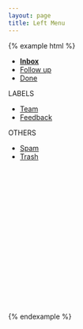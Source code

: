 ```yaml
---
layout: page
title: Left Menu
---
```


{% example html %}
<div style='height:500px;'>
  <div class='mc-leftmenu'>
    <div class='mc-leftmenu-logo'></div>
    <div class='mc-leftmenu-section'>
      <ul>
        <a class="active" href="#">
          <span class='active-ind'></span>
          <li><span class='mc-leftmenu-icon mc-icon-inbox'></span><strong>Inbox</strong></li>
        </a>
        <a href="#">
          <li><span class='mc-leftmenu-icon mc-icon-pin'></span>Follow up</li>
        </a>
        <a href="#">
          <li><span class='mc-leftmenu-icon mc-icon-done'></span>Done</li>
        </a>
      </ul>
    </div>
    <div class='mc-leftmenu-section'>
      <span class='mc-leftmenu-section-title'>
        <span class='glyphicon glyphicon-triangle-bottom'></span>
        LABELS
      </span>
      <ul>
        <a href="#"><li><span class="mc-leftmenu-item-label"></span>Team</li></a>
        <a href="#"><li><span class="mc-leftmenu-item-label"></span>Feedback</li></a>
      </ul>
    </div>
    <div class='mc-leftmenu-section'>
      <span class='mc-leftmenu-section-title'>
        <span class='glyphicon glyphicon-triangle-bottom'></span>
        OTHERS
      </span>
      <ul>
        <a href="#"><li>Spam</li></a>
        <a href="#"><li>Trash</li></a>
      </ul>
    </div>
  </div>
</div>

<script type="text/javascript">
  $('.mc-leftmenu-section-title .glyphicon').click(function() {
    if ($(this).attr('class').match('glyphicon-triangle-bottom')) {
      $(this).removeClass('glyphicon-triangle-bottom');
      $(this).addClass('glyphicon-triangle-right');
    } else {
      $(this).removeClass('glyphicon-triangle-right');
      $(this).addClass('glyphicon-triangle-bottom');
    }
    $(this).parent().next().slideToggle('fast');
  });
</script>
{% endexample %}